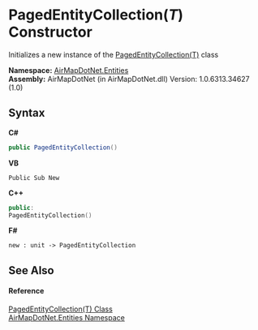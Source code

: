 # PagedEntityCollection(*T*) Constructor 
 

Initializes a new instance of the <a href="99a7744d-c2ac-49e0-1429-c6e44f367023">PagedEntityCollection(T)</a> class

**Namespace:**&nbsp;<a href="98571a09-2783-53ee-6a50-029c1c8ea39b">AirMapDotNet.Entities</a><br />**Assembly:**&nbsp;AirMapDotNet (in AirMapDotNet.dll) Version: 1.0.6313.34627 (1.0)

## Syntax

**C#**<br />
``` C#
public PagedEntityCollection()
```

**VB**<br />
``` VB
Public Sub New
```

**C++**<br />
``` C++
public:
PagedEntityCollection()
```

**F#**<br />
``` F#
new : unit -> PagedEntityCollection
```


## See Also


#### Reference
<a href="99a7744d-c2ac-49e0-1429-c6e44f367023">PagedEntityCollection(T) Class</a><br /><a href="98571a09-2783-53ee-6a50-029c1c8ea39b">AirMapDotNet.Entities Namespace</a><br />